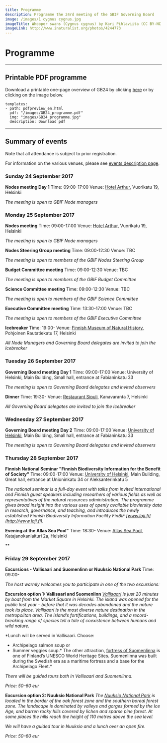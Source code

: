 ```yaml
---
title: Programme
description: Programme the 24rd meeting of the GBIF Governing Board 
image: /images/1 cygnus cygnus.jpg
imageTitle: Whooper swans (Cygnus cygnus) by Kari Pihlaviita (CC BY-NC 4.0)
imageLink: http://www.inaturalist.org/photos/4244773
---
```


# Programme

<!-- toc -->
<!-- tocstop -->

-----------------------

## Printable PDF programme
Download a printable one-page overview of GB24 by clicking [here](/raw/programme.pdf) or by clicking on the image below.

```styledYaml
templates:
- path: pdfpreview_en.html
  pdf: "/images/GB24_programme.pdf"
  img: "images/GB24_programme.jpg"
  description: Download pdf
```

-----------------------

## Summary of events

Note that all attendance is subject to prior registration.  

For information on the various venues, please see [events description page](/travel-accommodation/#venue).

### Sunday 24 September 2017

**Nodes meeting Day 1**
Time: 09:00-17:00
Venue: [Hotel Arthur](http://www.hotelarthur.fi/en/), Vuorikatu 19, Helsinki

*The meeting is open to GBIF Node managers*


### Monday 25 September 2017

**Nodes meeting**
Time: 09:00-17:00
Venue: [Hotel Arthur](http://www.hotelarthur.fi/en/), Vuorikatu 19, Helsinki

*The meeting is open to GBIF Node managers*

**Nodes Steering Group meeting**
Time: 09:00-12:30
Venue: TBC

*The meeting is open to members of the GBIF Nodes Steering Group*

**Budget Committee meeting**
Time: 09:00-12:30
Venue: TBC

*The meeting is open to members of the GBIF Budget Committee*

**Science Committee meeting**
Time: 09:00-12:30
Venue: TBC

*The meeting is open to members of the GBIF Science Committee*

**Executive Committee meeting**
Time: 13:30-17:00
Venue: TBC

*The meeting is open to members of the GBIF Executive Committee*

**Icebreaker**
Time: 19:00-
Venue: [Finnish Museum of Natural History](https://www.luomus.fi/en), Pohjoinen Rautatiekatu 17, Helsinki

*All Node Managers and Governing Board delegates are invited to join the Icebreaker*


### Tuesday 26 September 2017

**Governing Board meeting Day 1**
Time: 09:00-17:00
Venue: University of Helsinki, Main Building, Small hall, entrance at Fabianinkatu 33

*The meeting is open to Governing Board delegates and invited observers*

**Dinner**
Time: 19:30-
Venue: [Restaurant Sipuli](http://www.ravintolasipuli.fi/en), Kanavaranta 7, Helsinki

*All Governing Board delegates are invited to join the Icebreaker*

### Wednesday 27 September 2017

**Governing Board meeting Day 2**
Time: 09:00-17:00
Venue: [University of Helsinki](https://www.helsinki.fi/en), Main Building, Small hall, entrance at Fabianinkatu 33

*The meeting is open to Governing Board delegates and invited observers*

### Thursday 28 September 2017

**Finnish National Seminar "Finnish Biodiversity Information for the Benefit of Society"**
Time: 09:00-17:00
Venue: [University of Helsinki](https://www.helsinki.fi/en), Main Building, Great hall, entrance at Unioninkatu 34 or Aleksanterinkatu 5

*The national seminar is a full-day event with talks from invited international and Finnish guest speakers including researhers of various fields as well as representatives of the natural resources administration. The programme gives broad insight into the various uses of openly available bioviersity data in research, governance, and teaching, and introduces the newly established Finnish Biodiversity Information Facility FinBIF [www.laji.fi](http://www.laji.fi).*

**Evening at the Allas Sea Pool"**
Time: 18:30-
Venue: [Allas Sea Pool](http://www.allasseapool.fi/eng.html), Katajanokanlaituri 2a, Helsinki

**


### Friday 29 September 2017

**Excursions - Vallisaari and Suomenlinn or Nuuksio National Park**
Time: 09:00-

*The host warmly welcomes you to participate in one of the two excursions:*

**Excursion option 1: Vallisaari and Suomenlinn**
*[Vallisaari](http://www.nationalparks.fi/vallisaari) is just 20 minutes by boat from the Market Square in Helsinki. The island was opened for the public last year – before that it was decades abandoned and the nature took its place. Vallisaari is the most diverse nature destination in the metropolitan area. The island’s fortifications, buildings, and a record-breaking range of species tell a tale of coexistence between humans and wild nature.*

*Lunch will be served in Vallisaari.
Choose: 
-	Archipelago salmon soup or 
-	Summer veggies soup.*
The other attraction, [fortress of Suomenlinna](http://www.suomenlinna.fi/en/) is one of Finland’s UNESCO World Heritage Sites. Suomenlinna was built during the Swedish era as a maritime fortress and a base for the Archipelago Fleet.* 

*There will be guided tours both in Vallisaari and Suomenlinna.*

*Price: 50–60 eur* 

**Excursion option 2: Nuuksio National Park**
*The [Nuuksio National Park](http://www.nationalparks.fi/nuuksionp) is located in the border of the oak forest zone and the southern boreal forest zone. The landscape is dominated by valleys and gorges formed by the Ice Age, and barren rocky hills covered by lichen and sparse pine forest. At some places the hills reach the height of 110 metres above the sea level.*

*We will have a guided tour in Nuuksio and a lunch over an open fire.*

*Price: 50–60 eur*
